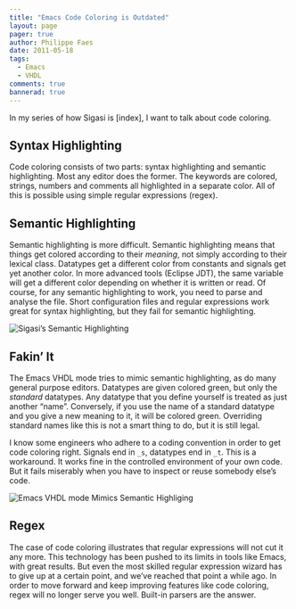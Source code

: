 ```yaml
---
title: "Emacs Code Coloring is Outdated"
layout: page 
pager: true
author: Philippe Faes
date: 2011-05-18
tags: 
  - Emacs
  - VHDL
comments: true
bannerad: true
---
```


In my series of how Sigasi is [index], I want to talk about code coloring.

## Syntax Highlighting

Code coloring consists of two parts: syntax highlighting and semantic
highlighting. Most any editor does the former. The keywords are colored,
strings, numbers and comments all highlighted in a separate color. All of
this is possible using simple regular expressions (regex).

## Semantic Highlighting

Semantic highlighting is more difficult. Semantic highlighting means
that things get colored according to their <em>meaning</em>, not simply
according to their lexical class. Datatypes get a different color from
constants and signals get yet another color. In more advanced tools
(Eclipse JDT), the same variable will get a different color depending on
whether it is written or read. Of course, for any semantic highlighting
to work, you need to parse and analyse the file. Short configuration
files and regular expressions work great for syntax highlighting, but
they fail for semantic highlighting.

![Sigasi’s Semantic Highlighting](/img/opinion/emacs/semantic_highlight.png)

## Fakin’ It

The Emacs VHDL mode tries to mimic semantic highlighting, as do many general purpose editors. Datatypes
are given colored green, but only the <em>standard</em> datatypes. Any
datatype that you define yourself is treated as just another “name”.
Conversely, if you use the name of a standard datatype and you give a
new meaning to it, it will be colored green. Overriding standard names
like this is not a smart thing to do, but it is still legal.

I know some engineers who adhere to a coding convention in order to get
code coloring right. Signals end in `_s`, datatypes end in
`_t`. This is a workaround. It works fine in the controlled
environment of your own code. But it fails miserably when you have to
inspect or reuse somebody else’s code.

![Emacs VHDL mode Mimics Semantic Highliging](/img/opinion/emacs/emacs_highlight.png)

## Regex

The case of code coloring illustrates that regular expressions will not
cut it any more. This technology has been pushed to its limits in tools
like Emacs, with great results. But even the most skilled regular
expression wizard has to give up at a certain point, and we’ve reached
that point a while ago. In order to move forward and keep improving
features like code coloring, regex will no longer serve you well.
Built-in parsers are the answer.
